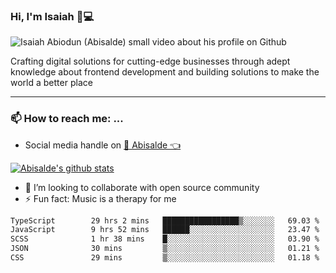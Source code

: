 ### Hi, I'm Isaiah 🌻💻

<img src="https://res.cloudinary.com/abisalde/image/upload/c_scale,h_311,w_816/v1616039512/Abisalde_github.gif" alt="Isaiah Abiodun (Abisalde) small video about his profile on Github">

Crafting digital solutions for cutting-edge businesses through adept knowledge about frontend development and building solutions to make the world a better place
<hr>

### 📫 How to reach me: ...
- Social media handle on <a href="https://twitter.com/abisalde">🔔  Abisalde   👈</a>


[![Abisalde's github stats](https://github-readme-stats.vercel.app/api?username=abisalde)](https://github.com/abisalde/github-readme-stats)

- 👯 I’m looking to collaborate with open source community
- ⚡ Fun fact: Music is a therapy for me


<!--
**abisalde/Abisalde** is a ✨ _special_ ✨ repository because its `README.md` (this file) appears on your GitHub profile.

Here are some ideas to get you started:


- 👯 I’m looking to collaborate with open source community
- 🤔 I’m looking for help with ...
- 💬 Ask me about ...
- 📫 How to reach me: ...
- 😄 Pronouns: ...
- ⚡ Fun fact: ...
-->

<!--START_SECTION:waka-->

```txt
TypeScript        29 hrs 2 mins   █████████████████▒░░░░░░░   69.03 %
JavaScript        9 hrs 52 mins   ██████░░░░░░░░░░░░░░░░░░░   23.47 %
SCSS              1 hr 38 mins    █░░░░░░░░░░░░░░░░░░░░░░░░   03.90 %
JSON              30 mins         ▒░░░░░░░░░░░░░░░░░░░░░░░░   01.21 %
CSS               29 mins         ▒░░░░░░░░░░░░░░░░░░░░░░░░   01.18 %
```

<!--END_SECTION:waka-->

